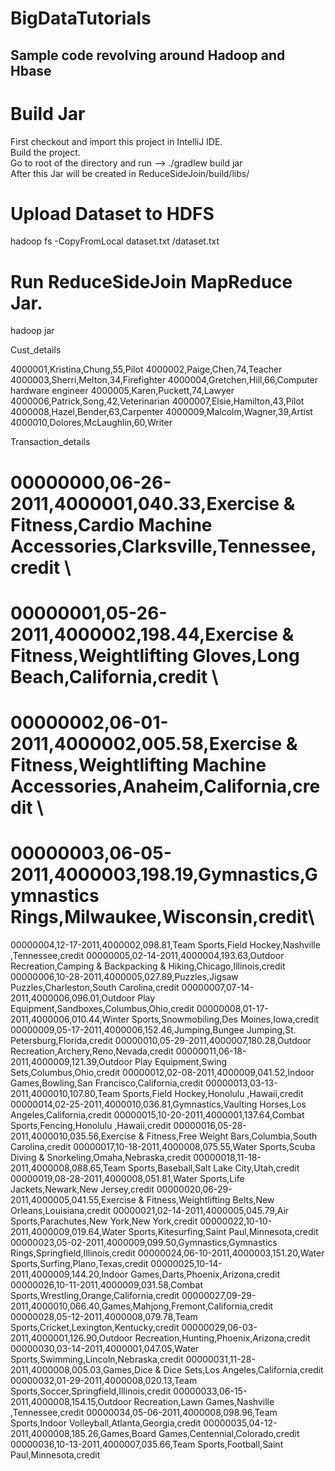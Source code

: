 # BigDataTutorials
## Sample code revolving around Hadoop and Hbase 


# Build Jar
First checkout and import this project in IntelliJ IDE.\
Build the project.\
Go to root of the directory and run --> ./gradlew build jar\
After this Jar will be created in ReduceSideJoin/build/libs/


# Upload Dataset to HDFS
hadoop fs -CopyFromLocal dataset.txt /dataset.txt

# Run ReduceSideJoin MapReduce Jar.
hadoop jar <jarName> <inputDatasetPathAndFile> <outputDirectory>
  
  

Cust_details

4000001,Kristina,Chung,55,Pilot
4000002,Paige,Chen,74,Teacher
4000003,Sherri,Melton,34,Firefighter
4000004,Gretchen,Hill,66,Computer hardware engineer
4000005,Karen,Puckett,74,Lawyer
4000006,Patrick,Song,42,Veterinarian
4000007,Elsie,Hamilton,43,Pilot
4000008,Hazel,Bender,63,Carpenter
4000009,Malcolm,Wagner,39,Artist
4000010,Dolores,McLaughlin,60,Writer

Transaction_details

# 00000000,06-26-2011,4000001,040.33,Exercise & Fitness,Cardio Machine Accessories,Clarksville,Tennessee,credit \
# 00000001,05-26-2011,4000002,198.44,Exercise & Fitness,Weightlifting Gloves,Long Beach,California,credit \
# 00000002,06-01-2011,4000002,005.58,Exercise & Fitness,Weightlifting Machine Accessories,Anaheim,California,credit \
# 00000003,06-05-2011,4000003,198.19,Gymnastics,Gymnastics Rings,Milwaukee,Wisconsin,credit\
00000004,12-17-2011,4000002,098.81,Team Sports,Field Hockey,Nashville  ,Tennessee,credit
00000005,02-14-2011,4000004,193.63,Outdoor Recreation,Camping & Backpacking & Hiking,Chicago,Illinois,credit
00000006,10-28-2011,4000005,027.89,Puzzles,Jigsaw Puzzles,Charleston,South Carolina,credit
00000007,07-14-2011,4000006,096.01,Outdoor Play Equipment,Sandboxes,Columbus,Ohio,credit
00000008,01-17-2011,4000006,010.44,Winter Sports,Snowmobiling,Des Moines,Iowa,credit
00000009,05-17-2011,4000006,152.46,Jumping,Bungee Jumping,St. Petersburg,Florida,credit
00000010,05-29-2011,4000007,180.28,Outdoor Recreation,Archery,Reno,Nevada,credit
00000011,06-18-2011,4000009,121.39,Outdoor Play Equipment,Swing Sets,Columbus,Ohio,credit
00000012,02-08-2011,4000009,041.52,Indoor Games,Bowling,San Francisco,California,credit
00000013,03-13-2011,4000010,107.80,Team Sports,Field Hockey,Honolulu  ,Hawaii,credit
00000014,02-25-2011,4000010,036.81,Gymnastics,Vaulting Horses,Los Angeles,California,credit
00000015,10-20-2011,4000001,137.64,Combat Sports,Fencing,Honolulu  ,Hawaii,credit
00000016,05-28-2011,4000010,035.56,Exercise & Fitness,Free Weight Bars,Columbia,South Carolina,credit
00000017,10-18-2011,4000008,075.55,Water Sports,Scuba Diving & Snorkeling,Omaha,Nebraska,credit
00000018,11-18-2011,4000008,088.65,Team Sports,Baseball,Salt Lake City,Utah,credit
00000019,08-28-2011,4000008,051.81,Water Sports,Life Jackets,Newark,New Jersey,credit
00000020,06-29-2011,4000005,041.55,Exercise & Fitness,Weightlifting Belts,New Orleans,Louisiana,credit
00000021,02-14-2011,4000005,045.79,Air Sports,Parachutes,New York,New York,credit
00000022,10-10-2011,4000009,019.64,Water Sports,Kitesurfing,Saint Paul,Minnesota,credit
00000023,05-02-2011,4000009,099.50,Gymnastics,Gymnastics Rings,Springfield,Illinois,credit
00000024,06-10-2011,4000003,151.20,Water Sports,Surfing,Plano,Texas,credit
00000025,10-14-2011,4000009,144.20,Indoor Games,Darts,Phoenix,Arizona,credit
00000026,10-11-2011,4000009,031.58,Combat Sports,Wrestling,Orange,California,credit
00000027,09-29-2011,4000010,066.40,Games,Mahjong,Fremont,California,credit
00000028,05-12-2011,4000008,079.78,Team Sports,Cricket,Lexington,Kentucky,credit
00000029,06-03-2011,4000001,126.90,Outdoor Recreation,Hunting,Phoenix,Arizona,credit
00000030,03-14-2011,4000001,047.05,Water Sports,Swimming,Lincoln,Nebraska,credit
00000031,11-28-2011,4000008,005.03,Games,Dice & Dice Sets,Los Angeles,California,credit
00000032,01-29-2011,4000008,020.13,Team Sports,Soccer,Springfield,Illinois,credit
00000033,06-15-2011,4000008,154.15,Outdoor Recreation,Lawn Games,Nashville  ,Tennessee,credit
00000034,05-06-2011,4000008,098.96,Team Sports,Indoor Volleyball,Atlanta,Georgia,credit
00000035,04-12-2011,4000008,185.26,Games,Board Games,Centennial,Colorado,credit
00000036,10-13-2011,4000007,035.66,Team Sports,Football,Saint Paul,Minnesota,credit
